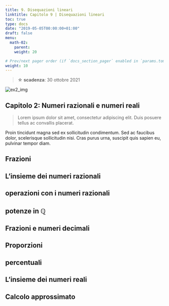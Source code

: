 ```yaml
---
title: 9. Disequazioni lineari
linktitle: Capitolo 9 | Disequazioni lineari
toc: true
type: docs
date: "2019-05-05T00:00:00+01:00"
draft: false
menu:
  math-02:
    parent: 
    weight: 20

# Prev/next pager order (if `docs_section_pager` enabled in `params.toml`)
weight: 10
---
```


> ☆ **scadenza**: 30 ottobre 2021

![ex2_img](../ex2_img.png)

## Capitolo 2: Numeri razionali e numeri reali

>Lorem ipsum dolor sit amet, consectetur adipiscing elit. Duis posuere tellus ac convallis placerat.

Proin tincidunt magna sed ex sollicitudin condimentum. Sed ac faucibus dolor, scelerisque sollicitudin nisi. Cras purus urna, suscipit quis sapien eu, pulvinar tempor diam.

## Frazioni

## L’insieme  dei  numeri  razionali

## operazioni  con  i  numeri  razionali

## potenze in $\mathbb{Q}$

## Frazioni  e  numeri  decimali

## Proporzioni

## percentuali

## L’insieme  dei  numeri  reali

## Calcolo  approssimato
